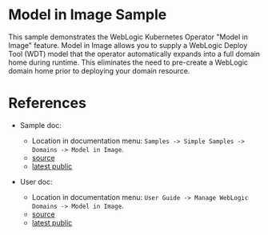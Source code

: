 # Model in Image Sample

This sample demonstrates the WebLogic Kubernetes Operator "Model in Image" feature. Model in Image allows you to supply a WebLogic Deploy Tool (WDT) model that the operator automatically expands into a full domain home during runtime. This eliminates the need to pre-create a WebLogic domain home prior to deploying your domain resource.

# References

- Sample doc: 
  - Location in documentation menu: `Samples -> Simple Samples -> Domains -> Model in Image`.
  - [source](../../../../../docs-source/content/samples/simple/domains/model-in-image/_index.md)
  - [latest public](https://oracle.github.io/weblogic-kubernetes-operator/samples/simple/domains/model-in-image)

- User doc: 
  - Location in documentation menu: `User Guide -> Manage WebLogic Domains -> Model in Image`.
  - [source](../../../../../docs-source/content/userguide/managing-domains/model-in-image/_index.md)
  - [latest public](https://oracle.github.io/weblogic-kubernetes-operator/userguide/managing-domains/model-in-image)
